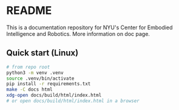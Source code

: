 # README

This is a documentation repository for NYU's Center for Embodied Intelligence and Robotics. More information on doc page. 

## Quick start (Linux)

```bash
# from repo root
python3 -m venv .venv
source .venv/bin/activate
pip install -r requirements.txt
make -C docs html
xdg-open docs/build/html/index.html
# or open docs/build/html/index.html in a browser
```
